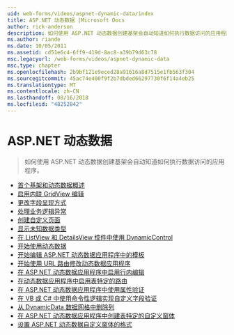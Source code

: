```yaml
---
uid: web-forms/videos/aspnet-dynamic-data/index
title: ASP.NET 动态数据 |Microsoft Docs
author: rick-anderson
description: 如何使用 ASP.NET 动态数据创建基架会自动知道如何执行数据访问的应用程序。
ms.author: riande
ms.date: 10/05/2011
ms.assetid: cd51e6c4-6ff9-419d-8ac8-a39b79d63c78
msc.legacyurl: /web-forms/videos/aspnet-dynamic-data
msc.type: chapter
ms.openlocfilehash: 2b9bf121e9eced28a91616a8d7515e1fb563f304
ms.sourcegitcommit: 45ac74e400f9f2b7dbded66297730f6f14a4eb25
ms.translationtype: MT
ms.contentlocale: zh-CN
ms.lasthandoff: 08/16/2018
ms.locfileid: "48252842"
---
```

<a name="aspnet-dynamic-data"></a>ASP.NET 动态数据
====================
> 如何使用 ASP.NET 动态数据创建基架会自动知道如何执行数据访问的应用程序。


- [首个基架和动态数据概述](your-first-scaffold-and-what-is-dynamic-data.md)
- [启用内联 GridView 编辑](how-do-i-enable-inline-gridview-editing.md)
- [更改字段呈现方式](how-do-i-change-how-my-fields-render.md)
- [处理业务逻辑异常](how-do-i-handle-business-logic-exceptions.md)
- [创建自定义页面](how-do-i-make-custom-pages.md)
- [显示未知数据类型](how-do-i-display-unknown-datatypes.md)
- [在 ListView 和 DetailsView 控件中使用 DynamicControl](how-do-i-use-a-dynamiccontrol-in-listview-and-detailsview-controls.md)
- [开始使用动态数据](getting-started-with-dynamic-data.md)
- [开始编辑 ASP.NET 动态数据应用程序中的模板](begin-editing-the-templates-in-aspnet-dynamic-data-applications.md)
- [开始使用 URL 路由修改动态数据应用程序](begin-modifying-dynamic-data-applications-with-url-routing.md)
- [在 ASP.NET 动态数据应用程序中启用行内编辑](enable-in-line-editing-in-aspnet-dynamic-data-applications.md)
- [在动态数据应用程序中启用表特定的路由](how-to-enable-table-specific-routing-in-dynamic-data-applications.md)
- [在 ASP.NET 动态数据应用程序中使用属性验证](how-to-use-attribute-validation-in-aspnet-dynamic-data-applications.md)
- [在 VB 或 C# 中使用命令性逻辑实现自定义字段验证](how-to-implement-custom-field-validation-with-imperative-logic-in-vb-or-c.md)
- [从 DynamicData 数据网格中删除列](how-to-remove-columns-from-your-dynamicdata-data-grids.md)
- [在 ASP.NET 动态数据应用程序中创建表特定的自定义窗体](how-to-create-table-specific-custom-forms-in-an-aspnet-dynamic-data-application.md)
- [设置 ASP.NET 动态数据自定义窗体的格式](aspnet-dynamic-data-custom-form-formatting.md)
